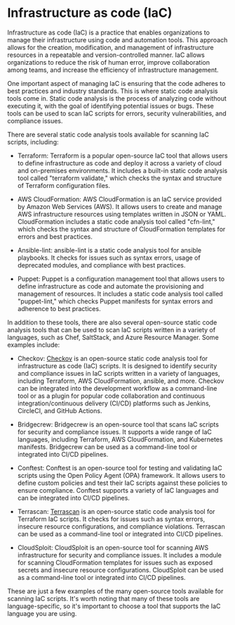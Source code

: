# Infrastructure as code (IaC)

Infrastructure as code (IaC) is a practice that enables organizations to manage their infrastructure using code and automation tools. This approach allows for the creation, modification, and management of infrastructure resources in a repeatable and version-controlled manner. IaC allows organizations to reduce the risk of human error, improve collaboration among teams, and increase the efficiency of infrastructure management.

One important aspect of managing IaC is ensuring that the code adheres to best practices and industry standards. This is where static code analysis tools come in. Static code analysis is the process of analyzing code without executing it, with the goal of identifying potential issues or bugs. These tools can be used to scan IaC scripts for errors, security vulnerabilities, and compliance issues.

There are several static code analysis tools available for scanning IaC scripts, including:

* Terraform: Terraform is a popular open-source IaC tool that allows users to define infrastructure as code and deploy it across a variety of cloud and on-premises environments. It includes a built-in static code analysis tool called "terraform validate," which checks the syntax and structure of Terraform configuration files.

* AWS CloudFormation: AWS CloudFormation is an IaC service provided by Amazon Web Services (AWS). It allows users to create and manage AWS infrastructure resources using templates written in JSON or YAML. CloudFormation includes a static code analysis tool called "cfn-lint," which checks the syntax and structure of CloudFormation templates for errors and best practices.

* Ansible-lint: ansible-lint is a static code analysis tool for ansible playbooks. It checks for issues such as syntax errors, usage of deprecated modules, and compliance with best practices.

* Puppet: Puppet is a configuration management tool that allows users to define infrastructure as code and automate the provisioning and management of resources. It includes a static code analysis tool called "puppet-lint," which checks Puppet manifests for syntax errors and adherence to best practices.

In addition to these tools, there are also several open-source static code analysis tools that can be used to scan IaC scripts written in a variety of languages, such as Chef, SaltStack, and Azure Resource Manager. Some examples include:

* Checkov: [Checkov](https://www.checkov.io/1.Welcome/Quick%20Start.html) is an open-source static code analysis tool for infrastructure as code (IaC) scripts. It is designed to identify security and compliance issues in IaC scripts written in a variety of languages, including Terraform, AWS CloudFormation, ansible, and more. Checkov can be integrated into the development workflow as a command-line tool or as a plugin for popular code collaboration and continuous integration/continuous delivery (CI/CD) platforms such as Jenkins, CircleCI, and GitHub Actions.

* Bridgecrew: Bridgecrew is an open-source tool that scans IaC scripts for security and compliance issues. It supports a wide range of IaC languages, including Terraform, AWS CloudFormation, and Kubernetes manifests. Bridgecrew can be used as a command-line tool or integrated into CI/CD pipelines.

* Conftest: Conftest is an open-source tool for testing and validating IaC scripts using the Open Policy Agent (OPA) framework. It allows users to define custom policies and test their IaC scripts against these policies to ensure compliance. Conftest supports a variety of IaC languages and can be integrated into CI/CD pipelines.

* Terrascan: [Terrascan](https://runterrascan.io/) is an open-source static code analysis tool for Terraform IaC scripts. It checks for issues such as syntax errors, insecure resource configurations, and compliance violations. Terrascan can be used as a command-line tool or integrated into CI/CD pipelines.

* CloudSploit: CloudSploit is an open-source tool for scanning AWS infrastructure for security and compliance issues. It includes a module for scanning CloudFormation templates for issues such as exposed secrets and insecure resource configurations. CloudSploit can be used as a command-line tool or integrated into CI/CD pipelines.

These are just a few examples of the many open-source tools available for scanning IaC scripts. It's worth noting that many of these tools are language-specific, so it's important to choose a tool that supports the IaC language you are using.
